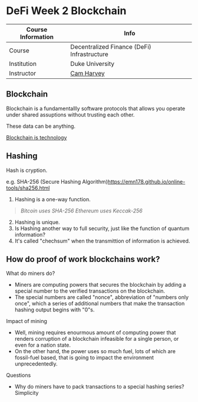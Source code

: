 # DeFi Week 2 Blockchain

| Course Information | Info                                                        |
| ------------------ | ----------------------------------------------------------- |
| Course             | Decentralized Finance (DeFi) Infrastructure                 |
| Institution        | Duke University                                             |
| Instructor         | [Cam Harvey](https://www.coursera.org/instructor/~46121307) |

## Blockchain

Blockchain is a fundamentallly software protocols that allows you operate under shared assuptions without trusting each other.

These data can be anything.

[Blockchain is technology](http://www.placeholder.com)

## Hashing

Hash is cryption.

e.g. SHA-256 (Secure Hashing Algorithm)<https://emn178.github.io/online-tools/sha256.html>

1. Hashing is a one-way function.

>_Bitcoin uses SHA-256_
>_Ethereum uses Keccak-256_

2. Hashing is unique.
3. Is Hashing another way to full security, just like the function of quantum information?
4. It's called "chechsum" when the transmittion of information is achieved.


## How do proof of work blockchains work?

What do miners do?

- Miners are computing powers that secures the blockchain by adding a special number to the verified transactions on the blockchain.
- The special numbers are called "nonce", abbreviation of "numbers only once", which a series of additional numbers that make the transaction hashing output begins with "0"s.

Impact of mining

- Well, mining requires enourmous amount of computing power that renders corruption of a blockchain infeasible for a single person, or even for a nation state.
- On the other hand, the power uses so much fuel, lots of which are fossil-fuel based, that is going to impact the environment unprecedentedly.

Questions

- Why do miners have to pack transactions to a special hashing series? Simplicity